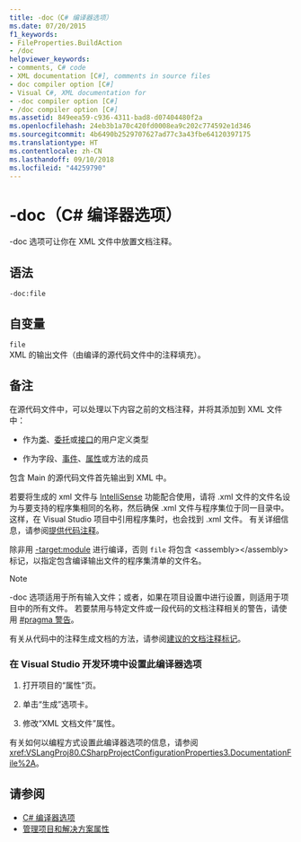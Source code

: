 ```yaml
---
title: -doc（C# 编译器选项）
ms.date: 07/20/2015
f1_keywords:
- FileProperties.BuildAction
- /doc
helpviewer_keywords:
- comments, C# code
- XML documentation [C#], comments in source files
- doc compiler option [C#]
- Visual C#, XML documentation for
- -doc compiler option [C#]
- /doc compiler option [C#]
ms.assetid: 849eea59-c936-4311-bad8-d07404480f2a
ms.openlocfilehash: 24eb3b1a70c420fd0008ea9c202c774592e1d346
ms.sourcegitcommit: 4b6490b2529707627ad77c3a43fbe64120397175
ms.translationtype: HT
ms.contentlocale: zh-CN
ms.lasthandoff: 09/10/2018
ms.locfileid: "44259790"
---
```

# <a name="-doc-c-compiler-options"></a>-doc（C# 编译器选项）
-doc 选项可让你在 XML 文件中放置文档注释。  
  
## <a name="syntax"></a>语法  
  
```console  
-doc:file  
```  
  
## <a name="arguments"></a>自变量  
 `file`  
 XML 的输出文件（由编译的源代码文件中的注释填充）。  
  
## <a name="remarks"></a>备注  
 在源代码文件中，可以处理以下内容之前的文档注释，并将其添加到 XML 文件中：  
  
-   作为[类](../../../csharp/language-reference/keywords/class.md)、[委托](../../../csharp/language-reference/keywords/delegate.md)或[接口](../../../csharp/language-reference/keywords/interface.md)的用户定义类型  
  
-   作为字段、[事件](../../../csharp/language-reference/keywords/event.md)、[属性](../../../csharp/programming-guide/classes-and-structs/using-properties.md)或方法的成员  
  
 包含 Main 的源代码文件首先输出到 XML 中。  
  
 若要将生成的 xml 文件与 [IntelliSense](/visualstudio/ide/using-intellisense) 功能配合使用，请将 .xml 文件的文件名设为与要支持的程序集相同的名称，然后确保 .xml 文件与程序集位于同一目录中。 这样，在 Visual Studio 项目中引用程序集时，也会找到 .xml 文件。 有关详细信息，请参阅[提供代码注释](/visualstudio/ide/supplying-xml-code-comments)。  
  
 除非用 [-target:module](../../../csharp/language-reference/compiler-options/target-module-compiler-option.md) 进行编译，否则 `file` 将包含 \<assembly>\</assembly> 标记，以指定包含编译输出文件的程序集清单的文件名。  
  
> [!NOTE]
>  -doc 选项适用于所有输入文件；或者，如果在项目设置中进行设置，则适用于项目中的所有文件。 若要禁用与特定文件或一段代码的文档注释相关的警告，请使用 [#pragma 警告](../../../csharp/language-reference/preprocessor-directives/preprocessor-pragma-warning.md)。  
  
 有关从代码中的注释生成文档的方法，请参阅[建议的文档注释标记](../../../csharp/programming-guide/xmldoc/recommended-tags-for-documentation-comments.md)。  
  
### <a name="to-set-this-compiler-option-in-the-visual-studio-development-environment"></a>在 Visual Studio 开发环境中设置此编译器选项  
  
1.  打开项目的“属性”页。  
  
2.  单击“生成”选项卡。  
  
3.  修改“XML 文档文件”属性。  
  
 有关如何以编程方式设置此编译器选项的信息，请参阅 <xref:VSLangProj80.CSharpProjectConfigurationProperties3.DocumentationFile%2A>。  
  
## <a name="see-also"></a>请参阅  

- [C# 编译器选项](../../../csharp/language-reference/compiler-options/index.md)  
- [管理项目和解决方案属性](/visualstudio/ide/managing-project-and-solution-properties)
